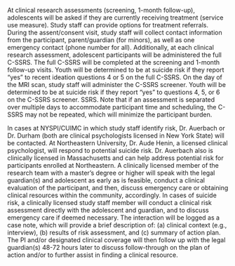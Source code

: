 
At clinical research assessments (screening, 1-month follow-up), adolescents will be asked if they are currently receiving treatment (service use measure). Study staff can provide options for treatment referrals. During the assent/consent visit, study staff will collect contact information from the participant, parent/guardian (for minors), as well as one emergency contact (phone number for all). Additionally, at each clinical research assessment, adolescent participants will be administered the full C-SSRS. The full C-SSRS will be completed at the screening and 1-month follow-up visits. Youth will be determined to be at suicide risk if they report “yes” to recent ideation questions 4 or 5 on the full C-SSRS. On the day of the MRI scan, study staff will administer the C-SSRS screener. Youth will be determined to be at suicide risk if they report “yes” to questions 4, 5, or 6 on the C-SSRS screener. SSRS. Note that if an assessment is separated over multiple days to accommodate participant time and scheduling, the C-SSRS may not be repeated, which will minimize the participant burden.

In cases at NYSPI/CUIMC in which study staff identify risk, Dr. Auerbach or Dr. Durham (both are clinical psychologists licensed in New York State) will be contacted. At Northeastern University, Dr. Aude Henin, a licensed clinical psychologist, will respond to potential suicide risk. Dr. Auerbach also is clinically licensed in Massachusetts and can help address potential risk for participants enrolled at Northeastern. A clinically licensed member of the research team with a master’s degree or higher will speak with the legal guardian(s) and adolescent as early as is feasible, conduct a clinical evaluation of the participant, and then, discuss emergency care or obtaining clinical resources within the community, accordingly. In cases of suicide risk, a clinically licensed study staff member will conduct a clinical risk assessment directly with the adolescent and guardian, and to discuss emergency care if deemed necessary. The interaction will be logged as a case note, which will provide a brief description of: (a) clinical context (e.g., interview), (b) results of risk assessment, and (c) summary of action plan. The PI and/or designated clinical coverage will then follow up with the legal guardian(s) 48-72 hours later to discuss follow-through on the plan of action and/or to further assist in finding a clinical resource.
